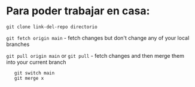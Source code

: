 # Para poder trabajar en casa:

`git clone link-del-repo directorio`

`git fetch origin main` - fetch changes but don't change any of your local branches

`git pull origin main` or `git pull` - fetch changes and then merge them into your current branch


```
   git switch main
   git merge x
```



